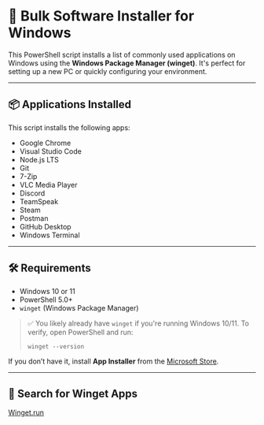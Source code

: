# 🚀 Bulk Software Installer for Windows

This PowerShell script installs a list of commonly used applications on Windows using the **Windows Package Manager (winget)**. It's perfect for setting up a new PC or quickly configuring your environment.

---

## 📦 Applications Installed

This script installs the following apps:

-   Google Chrome
-   Visual Studio Code
-   Node.js LTS
-   Git
-   7-Zip
-   VLC Media Player
-   Discord
-   TeamSpeak
-   Steam
-   Postman
-   GitHub Desktop
-   Windows Terminal

---

## 🛠 Requirements

-   Windows 10 or 11
-   PowerShell 5.0+
-   `winget` (Windows Package Manager)

> ✅ You likely already have `winget` if you're running Windows 10/11. To verify, open PowerShell and run:
>
> ```powershell
> winget --version
> ```

If you don’t have it, install **App Installer** from the [Microsoft Store](https://www.microsoft.com/store/productId/9NBLGGH4NNS1).

---

## 📄 Search for Winget Apps

[Winget.run](https://winget.run/)
